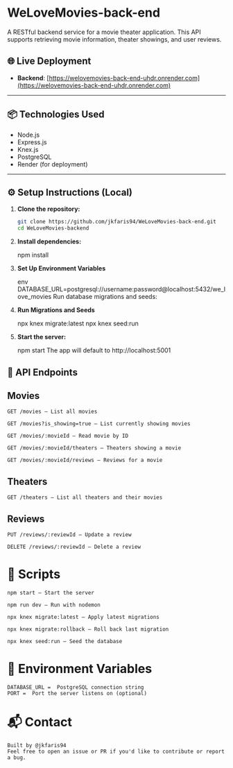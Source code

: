 # WeLoveMovies-back-end 

A RESTful backend service for a movie theater application. This API supports retrieving movie information, theater showings, and user reviews.

## 🌐 Live Deployment

- **Backend**: [https://welovemovies-back-end-uhdr.onrender.com](https://welovemovies-back-end-uhdr.onrender.com)

---

## 📦 Technologies Used

- Node.js
- Express.js
- Knex.js
- PostgreSQL
- Render (for deployment)

---

## ⚙️ Setup Instructions (Local)

1. **Clone the repository:**

   ```bash
   git clone https://github.com/jkfaris94/WeLoveMovies-back-end.git
   cd WeLoveMovies-backend

2. **Install dependencies:**

    npm install

3. **Set Up Environment Variables**

    env
    DATABASE_URL=postgresql://username:password@localhost:5432/we_love_movies
    Run database migrations and seeds:

4. **Run Migrations and Seeds**

    npx knex migrate:latest
    npx knex seed:run

5. **Start the server:**

    npm start
    The app will default to http://localhost:5001

## 📖 API Endpoints
## Movies
    GET /movies – List all movies

    GET /movies?is_showing=true – List currently showing movies

    GET /movies/:movieId – Read movie by ID

    GET /movies/:movieId/theaters – Theaters showing a movie

    GET /movies/:movieId/reviews – Reviews for a movie

## Theaters
    GET /theaters – List all theaters and their movies

## Reviews
    PUT /reviews/:reviewId – Update a review

    DELETE /reviews/:reviewId – Delete a review

# 🧪 Scripts
    npm start – Start the server

    npm run dev – Run with nodemon

    npx knex migrate:latest – Apply latest migrations

    npx knex migrate:rollback – Roll back last migration

    npx knex seed:run – Seed the database

# 📄 Environment Variables
    
    DATABASE_URL =	PostgreSQL connection string
    PORT =	Port the server listens on (optional)

# 📬 Contact
    Built by @jkfaris94
    Feel free to open an issue or PR if you'd like to contribute or report a bug.